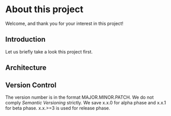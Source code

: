 # About this project
Welcome, and thank you for your interest in this project!  

## Introduction
Let us briefly take a look this project first.  

## Architecture

## Version Control
The version number is in the format MAJOR.MINOR.PATCH. We do not comply *Semantic Versioning* strictly. We save x.x.0 for alpha phase and x.x.1 for beta phase. x.x.>=3 is used for release phase.  
